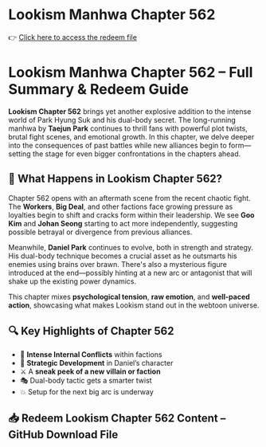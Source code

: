 # Lookism Manhwa Chapter 562 
👉 [Click here to access the redeem file](https://t.acrsmartcam.com/371513/4152?bo=2779,2778,2777,2776,2775&popUnder=true&aff_sub5=SF_006OG000004lmDN)

# Lookism Manhwa Chapter 562 – Full Summary & Redeem Guide

**Lookism Chapter 562** brings yet another explosive addition to the intense world of Park Hyung Suk and his dual-body secret. The long-running manhwa by **Taejun Park** continues to thrill fans with powerful plot twists, brutal fight scenes, and emotional growth. In this chapter, we delve deeper into the consequences of past battles while new alliances begin to form—setting the stage for even bigger confrontations in the chapters ahead.

## 📖 What Happens in Lookism Chapter 562?

Chapter 562 opens with an aftermath scene from the recent chaotic fight. The **Workers**, **Big Deal**, and other factions face growing pressure as loyalties begin to shift and cracks form within their leadership. We see **Goo Kim** and **Johan Seong** starting to act more independently, suggesting possible betrayal or divergence from previous alliances.

Meanwhile, **Daniel Park** continues to evolve, both in strength and strategy. His dual-body technique becomes a crucial asset as he outsmarts his enemies using brains over brawn. There's also a mysterious figure introduced at the end—possibly hinting at a new arc or antagonist that will shake up the existing power dynamics.

This chapter mixes **psychological tension**, **raw emotion**, and **well-paced action**, showcasing what makes Lookism stand out in the webtoon universe.

## 🔍 Key Highlights of Chapter 562

* 🥊 **Intense Internal Conflicts** within factions
* 🧠 **Strategic Development** in Daniel’s character
* ⚔️ A **sneak peek of a new villain or faction**
* 🎭 Dual-body tactic gets a smarter twist
* 💥 Setup for the next big arc is underway

## 📥 Redeem Lookism Chapter 562 Content – GitHub Download File



